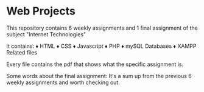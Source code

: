 # Web Projects

This repository contains 6 weekly assignments and 1 final assignment of the subject "Internet Technologies"

It contains:
 ♦ HTML
 ♦ CSS
 ♦ Javascript
 ♦ PHP
 ♦ mySQL Databases
 ♦ XAMPP Related files

Every file contains the pdf that shows what the specific assignment is.

Some words about the final assignment:
It's a sum up from the previous 6 weekly assignments and worth checking out.

